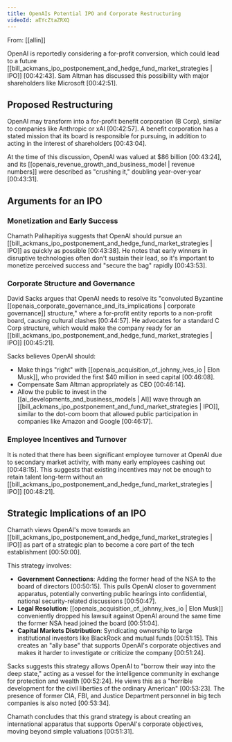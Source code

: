 ```yaml
---
title: OpenAIs Potential IPO and Corporate Restructuring
videoId: aEYcZtaZRXQ
---
```


From: [[allin]] <br/> 

OpenAI is reportedly considering a for-profit conversion, which could lead to a future [[bill_ackmans_ipo_postponement_and_hedge_fund_market_strategies | IPO]] <a class="yt-timestamp" data-t="00:42:43">[00:42:43]</a>. Sam Altman has discussed this possibility with major shareholders like Microsoft <a class="yt-timestamp" data-t="00:42:51">[00:42:51]</a>.

## Proposed Restructuring
OpenAI may transform into a for-profit benefit corporation (B Corp), similar to companies like Anthropic or xAI <a class="yt-timestamp" data-t="00:42:57">[00:42:57]</a>. A benefit corporation has a stated mission that its board is responsible for pursuing, in addition to acting in the interest of shareholders <a class="yt-timestamp" data-t="00:43:04">[00:43:04]</a>.

At the time of this discussion, OpenAI was valued at $86 billion <a class="yt-timestamp" data-t="00:43:24">[00:43:24]</a>, and its [[openais_revenue_growth_and_business_model | revenue numbers]] were described as "crushing it," doubling year-over-year <a class="yt-timestamp" data-t="00:43:31">[00:43:31]</a>.

## Arguments for an IPO

### Monetization and Early Success
Chamath Palihapitiya suggests that OpenAI should pursue an [[bill_ackmans_ipo_postponement_and_hedge_fund_market_strategies | IPO]] as quickly as possible <a class="yt-timestamp" data-t="00:43:38">[00:43:38]</a>. He notes that early winners in disruptive technologies often don't sustain their lead, so it's important to monetize perceived success and "secure the bag" rapidly <a class="yt-timestamp" data-t="00:43:53">[00:43:53]</a>.

### Corporate Structure and Governance
David Sacks argues that OpenAI needs to resolve its "convoluted Byzantine [[openais_corporate_governance_and_its_implications | corporate governance]] structure," where a for-profit entity reports to a non-profit board, causing cultural clashes <a class="yt-timestamp" data-t="00:44:57">[00:44:57]</a>. He advocates for a standard C Corp structure, which would make the company ready for an [[bill_ackmans_ipo_postponement_and_hedge_fund_market_strategies | IPO]] <a class="yt-timestamp" data-t="00:45:21">[00:45:21]</a>.

Sacks believes OpenAI should:
*   Make things "right" with [[openais_acquisition_of_johnny_ives_io | Elon Musk]], who provided the first $40 million in seed capital <a class="yt-timestamp" data-t="00:46:08">[00:46:08]</a>.
*   Compensate Sam Altman appropriately as CEO <a class="yt-timestamp" data-t="00:46:14">[00:46:14]</a>.
*   Allow the public to invest in the [[ai_developments_and_business_models | AI]] wave through an [[bill_ackmans_ipo_postponement_and_fund_market_strategies | IPO]], similar to the dot-com boom that allowed public participation in companies like Amazon and Google <a class="yt-timestamp" data-t="00:46:17">[00:46:17]</a>.

### Employee Incentives and Turnover
It is noted that there has been significant employee turnover at OpenAI due to secondary market activity, with many early employees cashing out <a class="yt-timestamp" data-t="00:48:15">[00:48:15]</a>. This suggests that existing incentives may not be enough to retain talent long-term without an [[bill_ackmans_ipo_postponement_and_hedge_fund_market_strategies | IPO]] <a class="yt-timestamp" data-t="00:48:21">[00:48:21]</a>.

## Strategic Implications of an IPO
Chamath views OpenAI's move towards an [[bill_ackmans_ipo_postponement_and_hedge_fund_market_strategies | IPO]] as part of a strategic plan to become a core part of the tech establishment <a class="yt-timestamp" data-t="00:50:00">[00:50:00]</a>.

This strategy involves:
*   **Government Connections**: Adding the former head of the NSA to the board of directors <a class="yt-timestamp" data-t="00:50:15">[00:50:15]</a>. This pulls OpenAI closer to government apparatus, potentially converting public hearings into confidential, national security-related discussions <a class="yt-timestamp" data-t="00:50:47">[00:50:47]</a>.
*   **Legal Resolution**: [[openais_acquisition_of_johnny_ives_io | Elon Musk]] conveniently dropped his lawsuit against OpenAI around the same time the former NSA head joined the board <a class="yt-timestamp" data-t="00:51:04">[00:51:04]</a>.
*   **Capital Markets Distribution**: Syndicating ownership to large institutional investors like BlackRock and mutual funds <a class="yt-timestamp" data-t="00:51:15">[00:51:15]</a>. This creates an "ally base" that supports OpenAI's corporate objectives and makes it harder to investigate or criticize the company <a class="yt-timestamp" data-t="00:51:24">[00:51:24]</a>.

Sacks suggests this strategy allows OpenAI to "borrow their way into the deep state," acting as a vessel for the intelligence community in exchange for protection and wealth <a class="yt-timestamp" data-t="00:52:24">[00:52:24]</a>. He views this as a "horrible development for the civil liberties of the ordinary American" <a class="yt-timestamp" data-t="00:53:23">[00:53:23]</a>. The presence of former CIA, FBI, and Justice Department personnel in big tech companies is also noted <a class="yt-timestamp" data-t="00:53:34">[00:53:34]</a>.

Chamath concludes that this grand strategy is about creating an international apparatus that supports OpenAI's corporate objectives, moving beyond simple valuations <a class="yt-timestamp" data-t="00:51:31">[00:51:31]</a>.